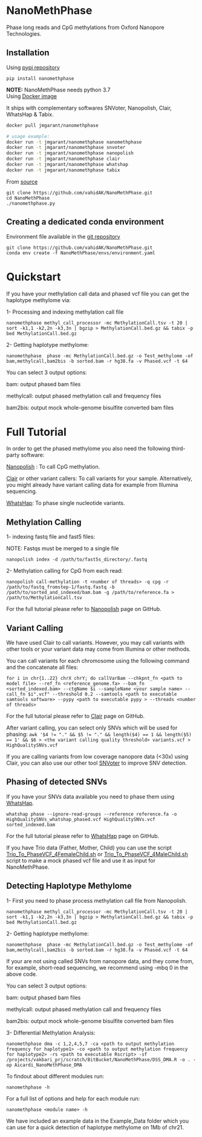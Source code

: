 NanoMethPhase
=============

Phase long reads and CpG methylations from Oxford Nanopore Technologies.

## Installation
Using [pypi repository](https://pypi.org/project/nanomethphase/)

```
pip install nanomethphase
```
**NOTE:** NanoMethPhase needs python 3.7  
Using [Docker image](https://hub.docker.com/r/jmgarant/nanomethphase)

It ships with complementary softwares SNVoter, Nanopolish, Clair, WhatsHap &
Tabix.

```bash
docker pull jmgarant/nanomethphase

# usage example:
docker run -t jmgarant/nanomethphase nanomethphase
docker run -t jmgarant/nanomethphase snvoter
docker run -t jmgarant/nanomethphase nanopolish
docker run -t jmgarant/nanomethphase clair
docker run -t jmgarant/nanomethphase whatshap
docker run -t jmgarant/nanomethphase tabix
```

From [source](https://github.com/vahidAK/NanoMethPhase.git)

```
git clone https://github.com/vahidAK/NanoMethPhase.git
cd NanoMethPhase
./nanomethphase.py
```

## Creating a dedicated conda environment

Environment file available in the
[git repository](https://github.com/vahidAK/NanoMethPhase)

```
git clone https://github.com/vahidAK/NanoMethPhase.git
conda env create -f NanoMethPhase/envs/environment.yaml
```

# Quickstart

If you have your methylation call data and phased vcf file you can get the
haplotype methylome via:

1- Processing and indexing methylation call file

`nanomethphase methyl_call_processor -mc MethylationCall.tsv -t 20 | sort -k1,1 -k2,2n -k3,3n | bgzip > MethylationCall.bed.gz && tabix -p bed MethylationCall.bed.gz`

2- Getting haplotype methylome:

`nanomethphase  phase -mc MethylationCall.bed.gz -o Test_methylome -of bam,methylcall,bam2bis -b sorted.bam -r hg38.fa -v Phased.vcf -t 64`

You can select 3 output options:

bam: output phased bam files

methylcall: output phased methylation call and frequency files

bam2bis: output mock whole-genome bisulfite converted bam files

# Full Tutorial

In order to get the phased methylome you also need the following third-party
software:

[Nanopolish](https://github.com/jts/nanopolish) : To call CpG methylation.

[Clair](https://github.com/HKU-BAL/Clair) or other variant callers: To call
variants for your sample. Alternatively, you might already have variant calling
data for example from Illumina sequencing.

[WhatsHap](https://github.com/whatshap/whatshap): To phase single nucleotide
variants.

## Methylation Calling

1- indexing fastq file and fast5 files:

NOTE: Fastqs must be merged to a single file

`nanopolish index -d /path/to/fast5s_directory/.fastq`

2- Methylation calling for CpG from each read:

`nanopolish call-methylation -t <number of threads> -q cpg -r /path/to/fastq_fromstep-1/fastq.fastq -b /path/to/sorted_and_indexed/bam.bam -g /path/to/reference.fa > /path/to/MethylationCall.tsv`

For the full tutorial please refer to
[Nanopolish](https://github.com/jts/nanopolish) page on GitHub.

## Variant Calling

We have used Clair to call variants. However, you may call variants with other
tools or your variant data may come from Illumina or other methods.

You can call variants for each chromosome using the following command and the
concatenate all files:

`for i in chr{1..22} chrX chrY; do callVarBam --chkpnt_fn <path to model file> --ref_fn <reference_genome.fa> --bam_fn <sorted_indexed.bam> --ctgName $i --sampleName <your sample name> --call_fn $i".vcf" --threshold 0.2 --samtools <path to executable samtools software> --pypy <path to executable pypy > --threads <number of threads>`

For the full tutorial please refer to [Clair](https://github.com/HKU-BAL/Clair)
page on GitHub.

After variant calling, you can select only SNVs which will be used for phasing:
`awk '$4 != "." && $5 != "." && length($4) == 1 && length($5) == 1' && $6 > <the variant calling quality threshold> variants.vcf > HighQualitySNVs.vcf`

If you are calling variants from low coverage nanopore data (<30x) using Clair, you can also use our other tool [SNVoter](https://github.com/vahidAK/SNVoter) to improve SNV detection.

## Phasing of detected SNVs

If you have your SNVs data available you need to phase them using
[WhatsHap](https://github.com/whatshap/whatshap).

`whatshap phase --ignore-read-groups --reference reference.fa -o HighQualitySNVs_whatshap_phased.vcf HighQualitySNVs.vcf sorted_indexed.bam`

For the full tutorial please refer to
[WhatsHap](https://github.com/whatshap/whatshap) page on GitHub.

If you have Trio data (Father, Mother, Child) you can use the script
[Trio_To_PhaseVCF_4FemaleChild.sh](https://github.com/vahidAK/NanoMethPhase/tree/master/scripts)
or
[Trio_To_PhaseVCF_4MaleChild.sh](https://github.com/vahidAK/NanoMethPhase/tree/master/scripts)
script to make a mock phased vcf file and use it as input for NanoMethPhase.

## Detecting Haplotype Methylome

1- First you need to phase process methylation call file from Nanopolish.

`nanomethphase methyl_call_processor -mc MethylationCall.tsv -t 20 | sort -k1,1 -k2,2n -k3,3n | bgzip > MethylationCall.bed.gz && tabix -p bed MethylationCall.bed.gz`

2- Getting haplotype methylome:

`nanomethphase  phase -mc MethylationCall.bed.gz -o Test_methylome -of bam,methylcall,bam2bis -b sorted.bam -r hg38.fa -v Phased.vcf -t 64`

If your are not using called SNVs from nanopore data, and they come from, for
example, short-read sequencing, we recommend using -mbq 0 in the above code. 

You can select 3 output options:

bam: output phased bam files

methylcall: output phased methylation call and frequency files

bam2bis: output mock whole-genome bisulfite converted bam files

3- Differential Methylation Analysis:

`nanomethphase dma -c 1,2,4,5,7 -ca <path to output methylation frequency for haplotype1> -co <path to output methylation frequency for haplotype2> -rs <path to executable Rscript> -sf /projects/vakbari_prj/scratch/BitBucket/NanoMethPhase/DSS_DMA.R -o . -op Aicardi_NanoMethPhase_DMA`

To findout about different modules run:

`nanomethphase -h`

For a full list of options and help for each module run:

`nanomethphase <module name> -h`
  
We have included an example data in the Example_Data folder which you can use for a quick detection of haplotype methylome on 1Mb of chr21.
